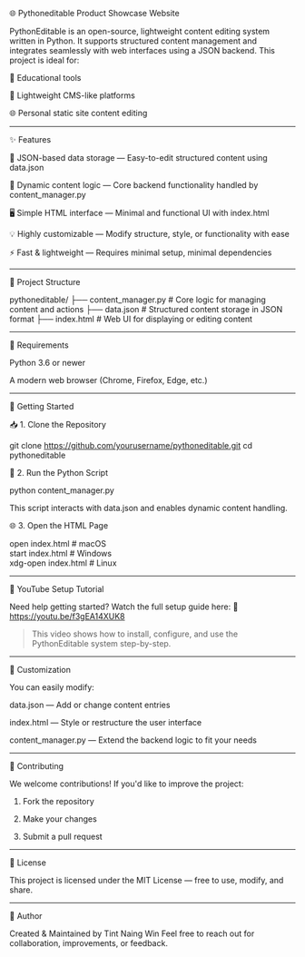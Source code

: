 🌐 Pythoneditable Product Showcase Website

PythonEditable is an open-source, lightweight content editing system written in Python. It supports structured content management and integrates seamlessly with web interfaces using a JSON backend. This project is ideal for:

🏫 Educational tools

📰 Lightweight CMS-like platforms

🌐 Personal static site content editing



---

✨ Features

📁 JSON-based data storage — Easy-to-edit structured content using data.json

🧠 Dynamic content logic — Core backend functionality handled by content_manager.py

🖥️ Simple HTML interface — Minimal and functional UI with index.html

💡 Highly customizable — Modify structure, style, or functionality with ease

⚡ Fast & lightweight — Requires minimal setup, minimal dependencies



---

📂 Project Structure

pythoneditable/
├── content_manager.py   # Core logic for managing content and actions
├── data.json            # Structured content storage in JSON format
├── index.html           # Web UI for displaying or editing content


---

🧰 Requirements

Python 3.6 or newer

A modern web browser (Chrome, Firefox, Edge, etc.)



---

🚀 Getting Started

📥 1. Clone the Repository

git clone https://github.com/yourusername/pythoneditable.git
cd pythoneditable

🧠 2. Run the Python Script

python content_manager.py

This script interacts with data.json and enables dynamic content handling.

🌐 3. Open the HTML Page

open index.html      # macOS  
start index.html     # Windows  
xdg-open index.html  # Linux


---

🎥 YouTube Setup Tutorial

Need help getting started? Watch the full setup guide here:
🔗 https://youtu.be/f3gEA14XUK8

> This video shows how to install, configure, and use the PythonEditable system step-by-step.




---

🧩 Customization

You can easily modify:

data.json — Add or change content entries

index.html — Style or restructure the user interface

content_manager.py — Extend the backend logic to fit your needs



---

🤝 Contributing

We welcome contributions! If you'd like to improve the project:

1. Fork the repository


2. Make your changes


3. Submit a pull request




---

📄 License

This project is licensed under the MIT License — free to use, modify, and share.


---

👤 Author

Created & Maintained by Tint Naing Win
Feel free to reach out for collaboration, improvements, or feedback.

